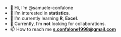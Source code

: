- 👋 Hi, I’m @samuele-confalone
- 👀 I’m interested in **statistics**.
- 🌱 I’m currently learning **R**, **Excel**.
- 💞️ Currently, I’m **not** looking for collaborations.
- 📫 How to reach me **s.confalone1998@gmail.com**

<!---
samuele-confalone/samuele-confalone is a ✨ special ✨ repository because its `README.md` (this file) appears on your GitHub profile.
You can click the Preview link to take a look at your changes.
--->
